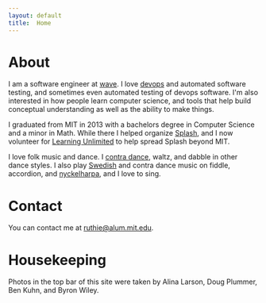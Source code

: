 ```yaml
---
layout: default
title:  Home
---
```

# About

I am a software engineer at [wave](sendwave.com).  I love [devops](http://en.wikipedia.org/wiki/DevOps) and automated software testing, and sometimes even automated testing of devops software.  I'm also interested in how people learn computer science, and tools that help build conceptual understanding as well as the ability to make things.

I graduated from MIT in 2013 with a bachelors degree in Computer Science and a minor in Math.  While there I helped organize [Splash](http://esp.mit.edu/learn/Splash), and I now volunteer for [Learning Unlimited](http://learningu.org) to help spread Splash beyond MIT.

I love folk music and dance.  I [contra dance](http://en.wikipedia.org/wiki/Contra_dance), waltz, and dabble in other dance styles.  I also play [Swedish](http://www.youtube.com/watch?v=LIViyqKLE4w) and contra dance music on fiddle, accordion, and [nyckelharpa](http://www.nyckelharpa.org/about/what-is-a-nyckelharpa/), and I love to sing.  

# Contact

You can contact me at ruthie@alum.mit.edu.


# Housekeeping

Photos in the top bar of this site were taken by Alina Larson, Doug Plummer, Ben Kuhn, and Byron Wiley.


